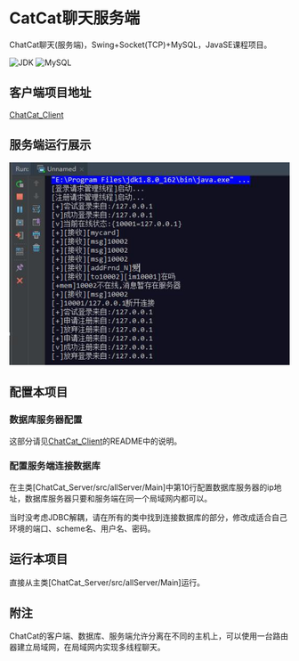 # CatCat聊天服务端
ChatCat聊天(服务端)，Swing+Socket(TCP)+MySQL，JavaSE课程项目。

![JDK](https://img.shields.io/badge/JDK-1.8-orange.svg)
![MySQL](https://img.shields.io/badge/MySQL-5.7.21-blue.svg)

## 客户端项目地址
[ChatCat_Client](https://github.com/LauZyHou/ChatCat_Client)

## 服务端运行展示
![](./README_PIC/1.jpeg)

## 配置本项目
### 数据库服务器配置
这部分请见[ChatCat_Client](https://github.com/LauZyHou/ChatCat_Client)的README中的说明。
### 配置服务端连接数据库
在主类[ChatCat_Server/src/allServer/Main]中第10行配置数据库服务器的ip地址，数据库服务器只要和服务端在同一个局域网内都可以。

当时没考虑JDBC解耦，请在所有的类中找到连接数据库的部分，修改成适合自己环境的端口、scheme名、用户名、密码。

## 运行本项目
直接从主类[ChatCat_Server/src/allServer/Main]运行。

## 附注
ChatCat的客户端、数据库、服务端允许分离在不同的主机上，可以使用一台路由器建立局域网，在局域网内实现多线程聊天。
